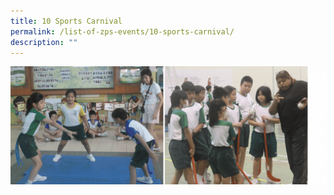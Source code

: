 ```yaml
---
title: 10 Sports Carnival
permalink: /list-of-zps-events/10-sports-carnival/
description: ""
---
```

![](/images/2023%20Events%20and%20Celebrations/2023%20sports%20carnival%20gif.gif)